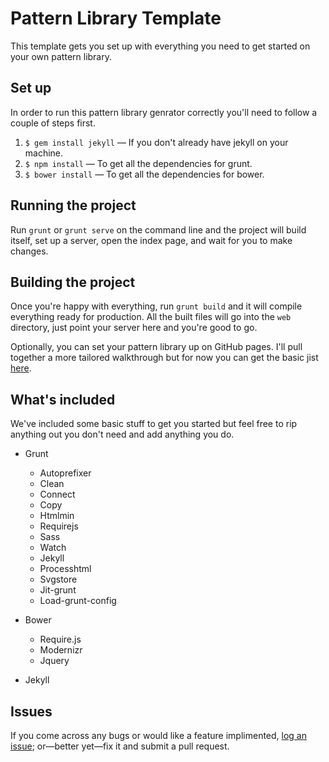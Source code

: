 # Pattern Library Template

This template gets you set up with everything you need to get started on your own pattern library.

## Set up
In order to run this pattern library genrator correctly you'll need to follow a couple of steps first.

1. `$ gem install jekyll` — If you don't already have jekyll on your machine.
2. `$ npm install` — To get all the dependencies for grunt.
3. `$ bower install` — To get all the dependencies for bower.

## Running the project
Run `grunt` or `grunt serve` on the command line and the project will build itself, set up a server, open the index page, and wait for you to make changes.

## Building the project
Once you're happy with everything, run `grunt build` and it will compile everything ready for production. All the built files will go into the `web` directory, just point your server here and you're good to go.

Optionally, you can set your pattern library up on GitHub pages. I'll pull together a more tailored walkthrough but for now you can get the basic jist [here](https://help.github.com/articles/creating-project-pages-manually).

## What's included
We've included some basic stuff to get you started but feel free to rip anything out you don't need and add anything you do.

* Grunt
	* Autoprefixer
	* Clean
	* Connect
	* Copy
	* Htmlmin
	* Requirejs
	* Sass
	* Watch
	* Jekyll
	* Processhtml
	* Svgstore
	* Jit-grunt
	* Load-grunt-config

* Bower
	* Require.js
	* Modernizr
	* Jquery

* Jekyll

## Issues

If you come across any bugs or would like a feature implimented, [log an issue](https://github.com/sambeckham/pattern-library-template/issues/new); or—better yet—fix it and submit a pull request.